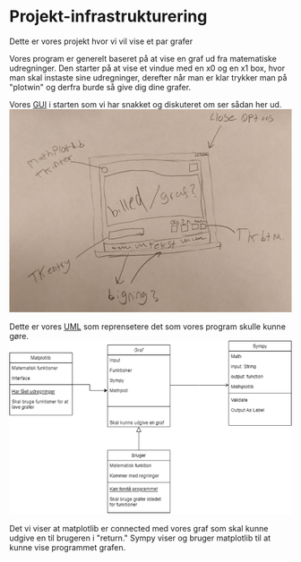 # Projekt-infrastrukturering

Dette er vores projekt hvor vi vil vise et par grafer

Vores program er generelt baseret på at vise en graf ud fra matematiske udregninger.
Den starter på at vise et vindue med en x0 og en x1 box, hvor man skal instaste sine udregninger, derefter når man er klar trykker man på "plotwin"
og derfra burde så give dig dine grafer.

Vores [GUI](GUI.PNG) i starten som vi har snakket og diskuteret om ser sådan her ud.
![GUI](GUI.PNG)

Dette er vores [UML](uml.png) som reprensetere det som vores program skulle kunne gøre.
![UML](uml.png)

Det vi viser at matplotlib er connected med vores graf som skal kunne udgive en til brugeren i "return." Sympy viser og bruger matplotlib til at kunne vise programmet grafen.
